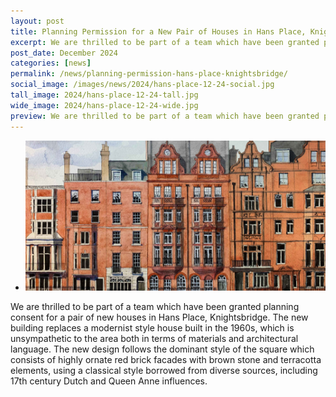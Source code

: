 ```yaml
---
layout: post
title: Planning Permission for a New Pair of Houses in Hans Place, Knightsbridge Has Been Granted
excerpt: We are thrilled to be part of a team which have been granted planning consent for a pair of new houses in Hans Place, Knightsbridge.
post_date: December 2024
categories: [news]
permalink: /news/planning-permission-hans-place-knightsbridge/
social_image: /images/news/2024/hans-place-12-24-social.jpg
tall_image: 2024/hans-place-12-24-tall.jpg
wide_image: 2024/hans-place-12-24-wide.jpg
preview: We are thrilled to be part of a team which have been granted planning consent for a pair of new houses in Hans Place, Knightsbridge.
---
```

<ul class="list">
	<li class="full">
		<a class="fancybox" rel="group" href="/images/news/2024/hans-place-12-24.jpg" title="{{ page.title }}">
			<img src="/images/news/2024/thumbs/hans-place-12-24.jpg" alt="{{ page.title }}">
		</a>
	</li>
</ul>

We are thrilled to be part of a team which have been granted planning consent for a pair of new houses in Hans Place, Knightsbridge. The new building replaces a modernist style house built in the 1960s, which is unsympathetic to the area both in terms of materials and architectural language. The new design follows the dominant style of the square which consists of highly ornate red brick facades with brown stone and terracotta elements, using a classical style borrowed from diverse sources, including 17th century Dutch and Queen Anne influences.